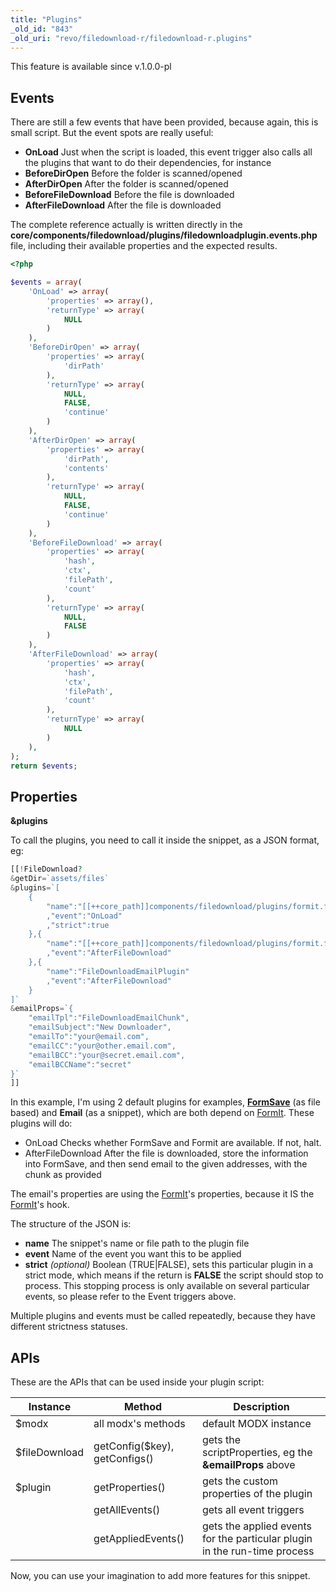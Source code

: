 ```yaml
---
title: "Plugins"
_old_id: "843"
_old_uri: "revo/filedownload-r/filedownload-r.plugins"
---
```


This feature is available since v.1.0.0-pl

## Events

There are still a few events that have been provided, because again, this is small script.
But the event spots are really useful:

- **OnLoad**
  Just when the script is loaded, this event trigger also calls all the plugins that want to do their dependencies, for instance
- **BeforeDirOpen**
  Before the folder is scanned/opened
- **AfterDirOpen**
  After the folder is scanned/opened
- **BeforeFileDownload**
  Before the file is downloaded
- **AfterFileDownload**
  After the file is downloaded

The complete reference actually is written directly in the **core/components/filedownload/plugins/filedownloadplugin.events.php** file, including their available properties and the expected results.

``` php
<?php

$events = array(
    'OnLoad' => array(
        'properties' => array(),
        'returnType' => array(
            NULL
        )
    ),
    'BeforeDirOpen' => array(
        'properties' => array(
            'dirPath'
        ),
        'returnType' => array(
            NULL,
            FALSE,
            'continue'
        )
    ),
    'AfterDirOpen' => array(
        'properties' => array(
            'dirPath',
            'contents'
        ),
        'returnType' => array(
            NULL,
            FALSE,
            'continue'
        )
    ),
    'BeforeFileDownload' => array(
        'properties' => array(
            'hash',
            'ctx',
            'filePath',
            'count'
        ),
        'returnType' => array(
            NULL,
            FALSE
        )
    ),
    'AfterFileDownload' => array(
        'properties' => array(
            'hash',
            'ctx',
            'filePath',
            'count'
        ),
        'returnType' => array(
            NULL
        )
    ),
);
return $events;
```

## Properties

**&plugins**

To call the plugins, you need to call it inside the snippet, as a JSON format, eg:

``` php
[[!FileDownload?
&getDir=`assets/files`
&plugins=`[
    {
        "name":"[[++core_path]]components/filedownload/plugins/formit.formsave.plugin.php"
        ,"event":"OnLoad"
        ,"strict":true
    },{
        "name":"[[++core_path]]components/filedownload/plugins/formit.formsave.plugin.php"
        ,"event":"AfterFileDownload"
    },{
        "name":"FileDownloadEmailPlugin"
        ,"event":"AfterFileDownload"
    }
]`
&emailProps=`{
    "emailTpl":"FileDownloadEmailChunk",
    "emailSubject":"New Downloader",
    "emailTo":"your@email.com",
    "emailCC":"your@other.email.com",
    "emailBCC":"your@secret.email.com",
    "emailBCCName":"secret"
}`
]]
```

In this example, I'm using 2 default plugins for examples, **[FormSave](extras/formsave "FormSave")** (as file based) and **Email** (as a snippet), which are both depend on [FormIt](extras/formit "FormIt").
These plugins will do:

- OnLoad
  Checks whether FormSave and Formit are available. If not, halt.
- AfterFileDownload
  After the file is downloaded, store the information into FormSave, and then send email to the given addresses, with the chunk as provided

The email's properties are using the [FormIt](extras/formit "FormIt")'s properties, because it IS the [FormIt](extras/formit "FormIt")'s hook.

The structure of the JSON is:

- **name**
  The snippet's name or file path to the plugin file
- **event**
  Name of the event you want this to be applied
- **strict** _(optional)_
  Boolean (TRUE|FALSE), sets this particular plugin in a strict mode, which means if the return is **FALSE** the script should stop to process. This stopping process is only available on several particular events, so please refer to the Event triggers above.

Multiple plugins and events must be called repeatedly, because they have different strictness statuses.

## APIs

These are the APIs that can be used inside your plugin script:

| Instance      | Method                        | Description                                                               |
| ------------- | ----------------------------- | ------------------------------------------------------------------------- |
| $modx         | all modx's methods            | default MODX instance                                                     |
| $fileDownload | getConfig($key), getConfigs() | gets the scriptProperties, eg the **&emailProps** above                   |
| $plugin       | getProperties()               | gets the custom properties of the plugin                                  |
|               | getAllEvents()                | gets all event triggers                                                   |
|               | getAppliedEvents()            | gets the applied events for the particular plugin in the run-time process |

Now, you can use your imagination to add more features for this snippet.
